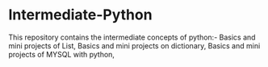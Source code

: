 # Intermediate-Python 
This repository contains the intermediate concepts of python:-
Basics and mini projects of List, 
Basics and mini projects on dictionary, 
Basics and mini projects of MYSQL with python, 
